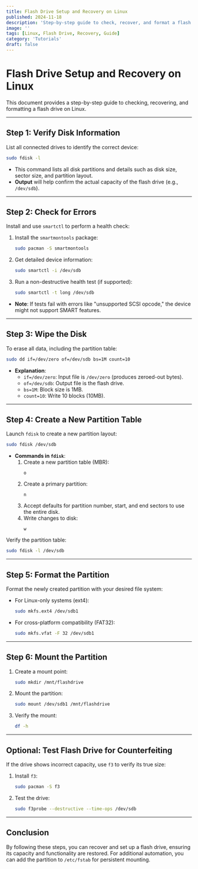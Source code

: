 ```yaml
---
title: Flash Drive Setup and Recovery on Linux
published: 2024-11-18
description: 'Step-by-step guide to check, recover, and format a flash drive on Linux.'
image: ''
tags: [Linux, Flash Drive, Recovery, Guide]
category: 'Tutorials'
draft: false
---
```


# Flash Drive Setup and Recovery on Linux

This document provides a step-by-step guide to checking, recovering, and formatting a flash drive on Linux.

---


## **Step 1: Verify Disk Information**

List all connected drives to identify the correct device:
```bash
sudo fdisk -l
```

- This command lists all disk partitions and details such as disk size, sector size, and partition layout.
- **Output** will help confirm the actual capacity of the flash drive (e.g., `/dev/sdb`).

---

## **Step 2: Check for Errors**

Install and use `smartctl` to perform a health check:
1. Install the `smartmontools` package:
   ```bash
   sudo pacman -S smartmontools
   ```
2. Get detailed device information:
   ```bash
   sudo smartctl -i /dev/sdb
   ```
3. Run a non-destructive health test (if supported):
   ```bash
   sudo smartctl -t long /dev/sdb
   ```

- **Note**: If tests fail with errors like "unsupported SCSI opcode," the device might not support SMART features.

---

## **Step 3: Wipe the Disk**

To erase all data, including the partition table:
```bash
sudo dd if=/dev/zero of=/dev/sdb bs=1M count=10
```

- **Explanation**: 
  - `if=/dev/zero`: Input file is `/dev/zero` (produces zeroed-out bytes).
  - `of=/dev/sdb`: Output file is the flash drive.
  - `bs=1M`: Block size is 1MB.
  - `count=10`: Write 10 blocks (10MB).

---

## **Step 4: Create a New Partition Table**

Launch `fdisk` to create a new partition layout:
```bash
sudo fdisk /dev/sdb
```

- **Commands in `fdisk`**:
  1. Create a new partition table (MBR):
     ```
     o
     ```
  2. Create a primary partition:
     ```
     n
     ```
  3. Accept defaults for partition number, start, and end sectors to use the entire disk.
  4. Write changes to disk:
     ```
     w
     ```

Verify the partition table:
```bash
sudo fdisk -l /dev/sdb
```

---

## **Step 5: Format the Partition**

Format the newly created partition with your desired file system:
- For Linux-only systems (ext4):
  ```bash
  sudo mkfs.ext4 /dev/sdb1
  ```
- For cross-platform compatibility (FAT32):
  ```bash
  sudo mkfs.vfat -F 32 /dev/sdb1
  ```

---

## **Step 6: Mount the Partition**

1. Create a mount point:
   ```bash
   sudo mkdir /mnt/flashdrive
   ```
2. Mount the partition:
   ```bash
   sudo mount /dev/sdb1 /mnt/flashdrive
   ```
3. Verify the mount:
   ```bash
   df -h
   ```

---

## **Optional: Test Flash Drive for Counterfeiting**

If the drive shows incorrect capacity, use `f3` to verify its true size:
1. Install `f3`:
   ```bash
   sudo pacman -S f3
   ```
2. Test the drive:
   ```bash
   sudo f3probe --destructive --time-ops /dev/sdb
   ```

---

## **Conclusion**

By following these steps, you can recover and set up a flash drive, ensuring its capacity and functionality are restored. For additional automation, you can add the partition to `/etc/fstab` for persistent mounting.
